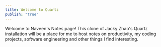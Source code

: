 ```yaml
---
title: Welcome to Quartz
publish: "true"
---
```


Welcome to Naveen's Notes page! This clone of Jacky Zhao's Quartz installation will be a place for me to host notes on productivity, my coding projects, software engineering and other things I find interesting.
